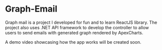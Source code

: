 # Graph-Email

Graph mail is a project I developed for fun and to learn ReactJS library. The project also uses .NET API framework to develop the controller to allow users to send emails with generated graph rendered by ApexCharts.

A demo video showcasing how the app works will be created soon.
